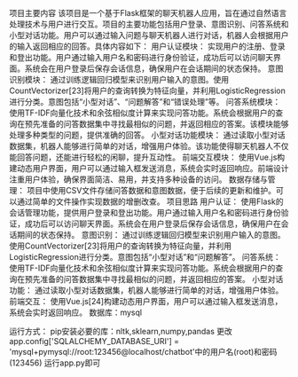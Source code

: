 项目主要内容
该项目是一个基于Flask框架的聊天机器人应用，旨在通过自然语言处理技术与用户进行交互。项目的主要功能包括用户登录、意图识别、问答系统和小型对话功能。用户可以通过输入问题与聊天机器人进行对话，机器人会根据用户的输入返回相应的回答。具体内容如下：
用户认证模块：
实现用户的注册、登录和登出功能。用户通过输入用户名和密码进行身份验证，成功后可以访问聊天界面。系统会在用户登录后保存会话信息，确保用户在会话期间的状态保持。
意图识别模块：
通过训练逻辑回归模型来识别用户输入的意图。使用CountVectorizer[23]将用户的查询转换为特征向量，并利用LogisticRegression进行分类。意图包括“小型对话”、“问题解答”和“错误处理”等。
问答系统模块：
使用TF-IDF向量化技术和余弦相似度计算来实现问答功能。系统会根据用户的查询在预先准备的问答数据集中寻找最相似的问题，并返回相应的答案。该模块能够处理多种类型的问题，提供准确的回答。
小型对话功能模块：
通过读取小型对话数据集，机器人能够进行简单的对话，增强用户体验。该功能使得聊天机器人不仅能回答问题，还能进行轻松的闲聊，提升互动性。
前端交互模块：
使用Vue.js构建动态用户界面，用户可以通过输入框发送消息，系统会实时返回响应。前端设计注重用户体验，确保界面简洁、易用，并支持多种设备的访问。
数据存储与管理：
项目中使用CSV文件存储问答数据和意图数据，便于后续的更新和维护。可以通过简单的文件操作实现数据的增删改查。
项目思路
用户认证：
使用Flask的会话管理功能，提供用户登录和登出功能。用户通过输入用户名和密码进行身份验证，成功后可以访问聊天界面。系统会在用户登录后保存会话信息，确保用户在会话期间的状态保持。
意图识别：
通过训练逻辑回归模型来识别用户输入的意图。使用CountVectorizer[23]将用户的查询转换为特征向量，并利用LogisticRegression进行分类。意图包括“小型对话”和“问题解答”。
问答系统：
使用TF-IDF向量化技术和余弦相似度计算来实现问答功能。系统会根据用户的查询在预先准备的问答数据集中寻找最相似的问题，并返回相应的答案。
小型对话功能：
通过读取小型对话数据集，机器人能够进行简单的对话，增强用户体验。
前端交互：
使用Vue.js[24]构建动态用户界面，用户可以通过输入框发送消息，系统会实时返回响应。
数据库：mysql


运行方式：
pip安装必要的库：nltk,sklearn,numpy,pandas
更改app.config['SQLALCHEMY_DATABASE_URI'] = 'mysql+pymysql://root:123456@localhost/chatbot'中的用户名(root)和密码(123456) 
运行app.py即可
